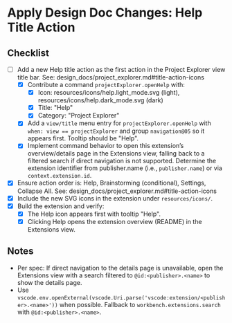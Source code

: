 # Apply Design Doc Changes: Help Title Action

## Checklist

- [ ] Add a new Help title action as the first action in the Project Explorer view title bar. See: design_docs/project_explorer.md#title-action-icons
  - [x] Contribute a command `projectExplorer.openHelp` with:
    - [x] Icon: resources/icons/help.light_mode.svg (light), resources/icons/help.dark_mode.svg (dark)
    - [x] Title: "Help"
    - [x] Category: "Project Explorer"
  - [x] Add a `view/title` menu entry for `projectExplorer.openHelp` with `when: view == projectExplorer` and group `navigation@05` so it appears first. Tooltip should be "Help".
  - [x] Implement command behavior to open this extension’s overview/details page in the Extensions view, falling back to a filtered search if direct navigation is not supported. Determine the extension identifier from publisher.name (i.e., `publisher.name`) or via `context.extension.id`.
- [x] Ensure action order is: Help, Brainstorming (conditional), Settings, Collapse All. See: design_docs/project_explorer.md#title-action-icons
- [x] Include the new SVG icons in the extension under `resources/icons/`.
- [x] Build the extension and verify:
  - [x] The Help icon appears first with tooltip "Help".
  - [x] Clicking Help opens the extension overview (README) in the Extensions view.

## Notes

- Per spec: If direct navigation to the details page is unavailable, open the Extensions view with a search filtered to `@id:<publisher>.<name>` to show the details page.
- Use `vscode.env.openExternal(vscode.Uri.parse('vscode:extension/<publisher>.<name>'))` when possible. Fallback to `workbench.extensions.search` with `@id:<publisher>.<name>`.

